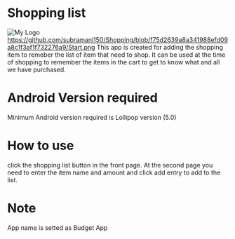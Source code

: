 # Shopping list
![My Logo](https://github.com/subramani150/Shopping.git/Start.png)https://github.com/subramani150/Shopping/blob/f75d2639a8a341988efd09a8c1f3af1f732276a9/Start.png
This app is created for adding the shopping item to remeber the list of item that need to shop. It can be used at the time of shopping to remember the items in the cart to get to know what and all we have purchased.

# Android Version required
Minimum Android version required is Lollipop version (5.0)

# How to use
click the shopping list button in the front page. At the second page you need to enter the item name and amount and click add entry to add to the list. 

# Note
App name is setted as Budget App
